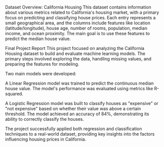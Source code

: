 Dataset Overview: California Housing
This dataset contains information about various metrics related to California's housing market, with a primary focus on predicting and classifying house prices. Each entry represents a small geographical area, and the columns include features like location (latitude/longitude), house age, number of rooms, population, median income, and ocean proximity. The main goal is to use these features to predict the median house value.

Final Project Report
This project focused on analyzing the California Housing dataset to build and evaluate machine learning models. The primary steps involved exploring the data, handling missing values, and preparing the features for modeling.

Two main models were developed:

A Linear Regression model was trained to predict the continuous median house value. The model's performance was evaluated using metrics like R-squared.

A Logistic Regression model was built to classify houses as "expensive" or "not expensive" based on whether their value was above a certain threshold. The model achieved an accuracy of 84%, demonstrating its ability to correctly classify the houses.

The project successfully applied both regression and classification techniques to a real-world dataset, providing key insights into the factors influencing housing prices in California.
